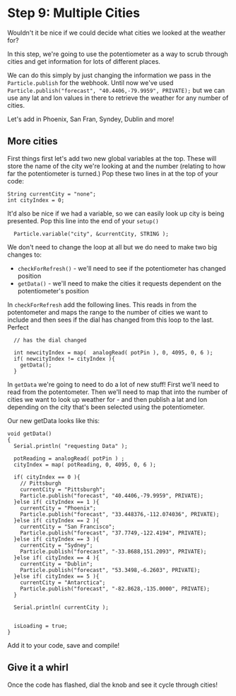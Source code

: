 # Step 9: Multiple Cities

Wouldn't it be nice if we could decide what cities we looked at the weather for? 

In this step, we're going to use the potentiometer as a way to scrub through cities and get information for lots of different places. 

We can do this simply by just changing the information we pass in the `Particle.publish` for the webhook. Until now we've used `Particle.publish("forecast", "40.4406,-79.9959", PRIVATE);` but we can use any lat and lon values in there to retrieve the weather for any number of cities. 

Let's add in Phoenix, San Fran, Syndey, Dublin and more!

## More cities

First things first let's add two new global variables at the top. These will store the name of the city we're looking at and the number (relating to how far the potentiometer is turned.) Pop these two lines in at the top of your code:

````
String currentCity = "none";
int cityIndex = 0;
````

It'd also be nice if we had a variable, so we can easily look up city is being presented. Pop this line into the end of your `setup()`

````
  Particle.variable("city", &currentCity, STRING );
````

We don't need to change the loop at all but we do need to make two big changes to:

- `checkForRefresh()` - we'll need to see if the potentiometer has changed position 
- `getData()` - we'll need to make the cities it requests dependent on the potentiometer's position


In `checkForRefresh` add the following lines. This reads in from the potentometer and maps the range to the number of cities we want to include and then sees if the dial has changed from this loop to the last. Perfect

````
  // has the dial changed

  int newcityIndex = map(  analogRead( potPin ), 0, 4095, 0, 6 );
  if( newcityIndex != cityIndex ){
    getData();
  }
````

In `getData` we're going to need to do a lot of new stuff! 
First we'll need to read from the potentometer. 
Then we'll need to map that into the number of cities we want to look up weather for - and then publish a lat and lon depending on the city that's been selected using the potentiometer. 

Our new getData looks like this: 

````
void getData()
{
  Serial.println( "requesting Data" );

  potReading = analogRead( potPin ) ;
  cityIndex = map( potReading, 0, 4095, 0, 6 );

  if( cityIndex == 0 ){
    // Pittsburgh
    currentCity = "Pittsburgh";
    Particle.publish("forecast", "40.4406,-79.9959", PRIVATE);
  }else if( cityIndex == 1 ){
    currentCity = "Phoenix";
    Particle.publish("forecast", "33.448376,-112.074036", PRIVATE);
  }else if( cityIndex == 2 ){
    currentCity = "San Francisco";
    Particle.publish("forecast", "37.7749,-122.4194", PRIVATE);
  }else if( cityIndex == 3 ){
    currentCity = "Sydney";
    Particle.publish("forecast", "-33.8688,151.2093", PRIVATE);
  }else if( cityIndex == 4 ){
    currentCity = "Dublin";
    Particle.publish("forecast", "53.3498,-6.2603", PRIVATE);
  }else if( cityIndex == 5 ){
    currentCity = "Antarctica";
    Particle.publish("forecast", "-82.8628,-135.0000", PRIVATE);
  }

  Serial.println( currentCity );


  isLoading = true;
}

````

Add it to your code, save and compile!

## Give it a whirl

Once the code has flashed, dial the knob and see it cycle through cities! 